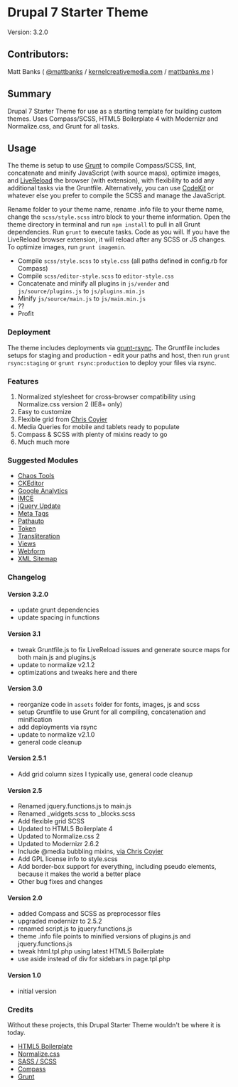 # Drupal 7 Starter Theme

Version: 3.2.0

## Contributors:

Matt Banks ( [@mattbanks](http://twitter.com/mattbanks) / [kernelcreativemedia.com](http://www.kernelcreativemedia.com) / [mattbanks.me](http://www.mattbanks.me) )

## Summary

Drupal 7 Starter Theme for use as a starting template for building custom themes. Uses Compass/SCSS, HTML5 Boilerplate 4 with Modernizr and Normalize.css, and Grunt for all tasks.

## Usage

The theme is setup to use [Grunt](http://gruntjs.com/) to compile Compass/SCSS, lint, concatenate and minify JavaScript (with source maps), optimize images, and [LiveReload](http://livereload.com/) the browser (with extension), with flexibility to add any additional tasks via the Gruntfile. Alternatively, you can use [CodeKit](http://incident57.com/codekit/) or whatever else you prefer to compile the SCSS and manage the JavaScript.

Rename folder to your theme name, rename .info file to your theme name, change the `scss/style.scss` intro block to your theme information. Open the theme directory in terminal and run `npm install` to pull in all Grunt dependencies. Run `grunt` to execute tasks. Code as you will. If you have the LiveReload browser extension, it will reload after any SCSS or JS changes. To optimize images, run `grunt imagemin`.

- Compile `scss/style.scss` to `style.css` (all paths defined in config.rb for Compass)
- Compile `scss/editor-style.scss` to `editor-style.css`
- Concatenate and minify all plugins in `js/vender` and `js/source/plugins.js` to `js/plugins.min.js`
- Minify `js/source/main.js` to `js/main.min.js`
- ??
- Profit

### Deployment

The theme includes deployments via [grunt-rsync](https://github.com/jedrichards/grunt-rsync). The Gruntfile includes setups for staging and production - edit your paths and host, then run `grunt rsync:staging` or `grunt rsync:production` to deploy your files via rsync.

### Features

1. Normalized stylesheet for cross-browser compatibility using Normalize.css version 2 (IE8+ only)
2. Easy to customize
3. Flexible grid from [Chris Coyier](https://twitter.com/chriscoyier)
4. Media Queries for mobile and tablets ready to populate
5. Compass & SCSS with plenty of mixins ready to go
6. Much much more

### Suggested Modules

* [Chaos Tools](http://drupal.org/project/ctools)
* [CKEditor](http://drupal.org/project/ckeditor)
* [Google Analytics](http://drupal.org/project/google_analytics)
* [IMCE](http://drupal.org/project/imce)
* [jQuery Update](http://drupal.org/project/jquery_update)
* [Meta Tags](http://drupal.org/project/metatag)
* [Pathauto](http://drupal.org/project/pathauto)
* [Token](http://drupal.org/project/token)
* [Transliteration](http://drupal.org/project/transliteration)
* [Views](http://drupal.org/project/views)
* [Webform](http://drupal.org/project/webform)
* [XML Sitemap](http://drupal.org/project/xmlsitemap)

### Changelog

#### Version 3.2.0

* update grunt dependencies
* update spacing in functions

#### Version 3.1

* tweak Gruntfile.js to fix LiveReload issues and generate source maps for both main.js and plugins.js
* update to normalize v2.1.2
* optimizations and tweaks here and there

#### Version 3.0

* reorganize code in `assets` folder for fonts, images, js and scss
* setup Gruntfile to use Grunt for all compiling, concatenation and minification
* add deployments via rsync
* update to normalize v2.1.0
* general code cleanup

#### Version 2.5.1

* Add grid column sizes I typically use, general code cleanup

#### Version 2.5

* Renamed jquery.functions.js to main.js
* Renamed _widgets.scss to _blocks.scss
* Add flexible grid SCSS
* Updated to HTML5 Boilerplate 4
* Updated to Normalize.css 2
* Updated to Modernizr 2.6.2
* Include @media bubbling mixins, [via Chris Coyier](http://css-tricks.com/snippets/css/media-queries-for-standard-devices/)
* Add GPL license info to style.scss
* Add border-box support for everything, including pseudo elements, because it makes the world a better place
* Other bug fixes and changes

#### Version 2.0

* added Compass and SCSS as preprocessor files
* upgraded modernizr to 2.5.2
* renamed script.js to jquery.functions.js
* theme .info file points to minified versions of plugins.js and jquery.functions.js
* tweak html.tpl.php using latest HTML5 Boilerplate
* use aside instead of div for sidebars in page.tpl.php

#### Version 1.0

* initial version

### Credits

Without these projects, this Drupal Starter Theme wouldn't be where it is today.

* [HTML5 Boilerplate](http://html5boilerplate.com)
* [Normalize.css](http://necolas.github.com/normalize.css)
* [SASS / SCSS](http://sass-lang.com/)
* [Compass](http://compass-style.org)
* [Grunt](http://gruntjs.com/)
